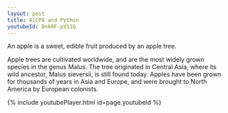 ```yaml
---
layout: post
title: AICPA and Python
youtubeId: BnkRF-pV11Q
---
```

An apple is a sweet, edible fruit produced by an apple tree.

Apple trees are cultivated worldwide, and are the most widely grown species in
the genus Malus. The tree originated in Central Asia, where its wild ancestor,
Malus sieversii, is still found today. Apples have been grown for thousands of
years in Asia and Europe, and were brought to North America by European
colonists.

{% include youtubePlayer.html id=page.youtubeId %}